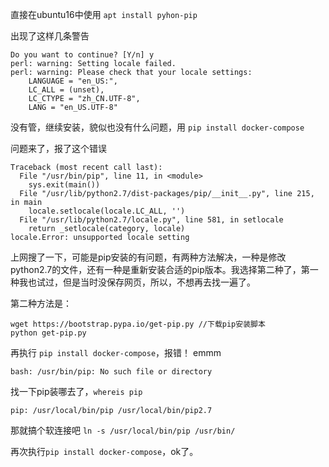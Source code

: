 直接在ubuntu16中使用 `apt install pyhon-pip`

出现了这样几条警告

```shell
Do you want to continue? [Y/n] y
perl: warning: Setting locale failed.
perl: warning: Please check that your locale settings:
	LANGUAGE = "en_US:",
	LC_ALL = (unset),
	LC_CTYPE = "zh_CN.UTF-8",
	LANG = "en_US.UTF-8"
```

没有管，继续安装，貌似也没有什么问题，用 `pip install docker-compose`

问题来了，报了这个错误

```shell
Traceback (most recent call last):
  File "/usr/bin/pip", line 11, in <module>
    sys.exit(main())
  File "/usr/lib/python2.7/dist-packages/pip/__init__.py", line 215, in main
    locale.setlocale(locale.LC_ALL, '')
  File "/usr/lib/python2.7/locale.py", line 581, in setlocale
    return _setlocale(category, locale)
locale.Error: unsupported locale setting
```

上网搜了一下，可能是pip安装的有问题，有两种方法解决，一种是修改python2.7的文件，还有一种是重新安装合适的pip版本。我选择第二种了，第一种我也试过，但是当时没保存网页，所以，不想再去找一遍了。

第二种方法是：

```shell
wget https://bootstrap.pypa.io/get-pip.py //下载pip安装脚本
python get-pip.py
```

再执行 `pip install docker-compose`，报错！ emmm

```shell
bash: /usr/bin/pip: No such file or directory
```

找一下pip装哪去了，`whereis pip`

```shell
pip: /usr/local/bin/pip /usr/local/bin/pip2.7
```

那就搞个软连接吧 `ln -s /usr/local/bin/pip /usr/bin/`

再次执行`pip install docker-compose`，ok了。

